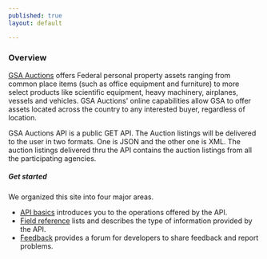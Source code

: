 ```yaml
---
published: true
layout: default

---
```


### Overview

[GSA Auctions](http://www.gsaauctions.gov) offers Federal personal property assets ranging from common place items (such as office equipment and furniture) to more select products like scientific equipment, heavy machinery, airplanes, vessels and vehicles. GSA Auctions' online capabilities allow GSA to offer assets located across the country to any interested buyer, regardless of location.

GSA Auctions API is a public GET API. The Auction listings will be delivered to the user in two formats. One is JSON and the other one is XML.  The auction listings delivered thru the API contains the auction listings from all the participating agencies.   

##### Get started
We organized this site into four major areas.

- [API basics](basics) introduces you to the operations offered by the API. 
- [Field reference](fields) lists and describes the type of information provided by the API.
- [Feedback](https://github.com/GSA/Auctions_api/issues) provides a forum for developers to share feedback and report problems.

